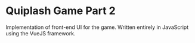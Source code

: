 # Quiplash Game Part 2

Implementation of front-end UI for the game. Written entirely in JavaScript using the VueJS framework.
